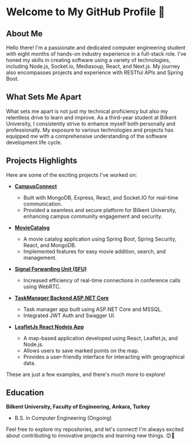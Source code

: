 # Welcome to My GitHub Profile 👋

## About Me
Hello there! I'm a passionate and dedicated computer engineering student with eight months of hands-on industry experience in a full-stack role. I've honed my skills in creating software using a variety of technologies, including Node.js, Socket.io, Mediasoup, React, and Next.js. My journey also encompasses projects and experience with RESTful APIs and Spring Boot.

## What Sets Me Apart
What sets me apart is not just my technical proficiency but also my relentless drive to learn and improve. As a third-year student at Bilkent University, I consistently strive to enhance myself both personally and professionally. My exposure to various technologies and projects has equipped me with a comprehensive understanding of the software development life cycle.

## Projects Highlights
Here are some of the exciting projects I've worked on:

- **[CampusConnect](https://github.com/SCORPIA2004/CampusConnect)**
  - Built with MongoDB, Express, React, and Socket.IO for real-time communication.
  - Provided a seamless and secure platform for Bilkent University, enhancing campus community engagement and security.

- **[MovieCatalog](https://github.com/Agast0/MovieCatalog)**
  - A movie catalog application using Spring Boot, Spring Security, React, and MongoDB.
  - Implemented features for easy movie addition, search, and management.

- **[Signal Forwarding Unit (SFU)](https://github.com/Agast0/SFU)**
  - Increased efficiency of real-time connections in conference calls using WebRTC.
 
- **[TaskManager Backend ASP.NET Core](https://github.com/Agast0/TaskManager-ASP.NET-Core)**
  - Task manager app built using ASP.NET Core and MSSQL.
  - Integrated JWT Auth and Swagger UI.
 
- **[LeafletJs React Nodejs App](https://github.com/Agast0/LeafletJs-React-Nodejs-App/)**
  - A map-based application developed using React, Leaflet.js, and Node.js.
  - Allows users to save marked points on the map.
  - Provides a user-friendly interface for interacting with geographical data.

These are just a few examples, and there's much more to explore!

## Education
**Bilkent University, Faculty of Engineering, Ankara, Turkey**
- B.S. in Computer Engineering (Ongoing)

Feel free to explore my repositories, and let's connect! I'm always excited about contributing to innovative projects and learning new things. 😊🚀
